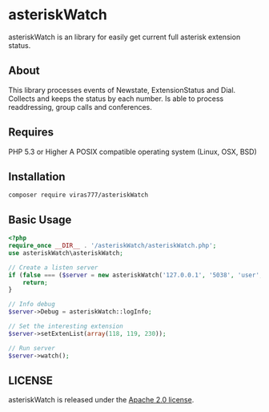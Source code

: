 # asteriskWatch
asteriskWatch is an library for easily get current full asterisk extension status.

## About

This library processes events of Newstate, ExtensionStatus and Dial. Collects and keeps the status by each number. Is able to process readdressing, group calls and conferences.

## Requires

PHP 5.3 or Higher
A POSIX compatible operating system (Linux, OSX, BSD)

## Installation

```
composer require viras777/asteriskWatch
```

## Basic Usage

```php
<?php
require_once __DIR__ . '/asteriskWatch/asteriskWatch.php';
use asteriskWatch\asteriskWatch;

// Create a listen server
if (false === ($server = new asteriskWatch('127.0.0.1', '5038', 'user', 'pass'))) {
    return;
}

// Info debug
$server->Debug = asteriskWatch::logInfo;

// Set the interesting extension
$server->setExtenList(array(118, 119, 230));

// Run server
$server->watch();
```

## LICENSE

asteriskWatch is released under the [Apache 2.0 license](https://opensource.org/licenses/Apache-2.0).
